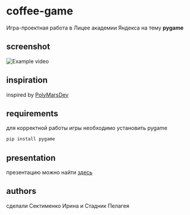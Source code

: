 # coffee-game
Игра-проектная работа в Лицее академии Яндекса на тему **pygame**
## screenshot
![Example video](https://media.giphy.com/media/kREkEjjc5dTjEgA4wl/giphy-downsized-large.gif "Example of playing")
## inspiration
inspired by [PolyMarsDev](https://github.com/PolyMarsDev)
## requirements
для корректной работы игры необходимо установить pygame
```bash
pip install pygame
```

## presentation
презентацию можно найти [здесь](https://1drv.ms/p/s!Au-xYdZmNjHZrR2Egc1N9feAJwOx?e=WUAfgS)
## authors
сделали Сектименко Ирина и Стадник Пелагея
